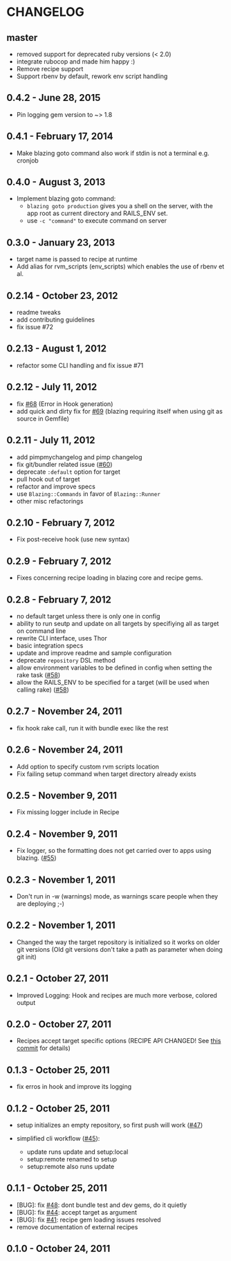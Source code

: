 # CHANGELOG

## master

* removed support for deprecated ruby versions (< 2.0)
* integrate rubocop and made him happy :)
* Remove recipe support
* Support rbenv by default, rework env script handling

## 0.4.2 - June 28, 2015

* Pin logging gem version to ~> 1.8

## 0.4.1 - February 17, 2014

* Make blazing goto command also work if stdin is not a terminal e.g. cronjob

## 0.4.0 - August 3, 2013

* Implement blazing goto command:
  - `blazing goto production` gives you a shell on the server,
     with the app root as current directory and RAILS_ENV set.
  - use `-c "command"` to execute command on server

## 0.3.0 - January 23, 2013

* target name is passed to recipe at runtime
* Add alias for rvm_scripts (env_scripts) which enables the use of rbenv et al.

## 0.2.14 - October 23, 2012

* readme tweaks
* add contributing guidelines
* fix issue #72

## 0.2.13 - August 1, 2012

* refactor some CLI handling and fix issue #71

## 0.2.12 - July 11, 2012

* fix [#68][] (Error in Hook generation)
* add quick and dirty fix for [#69][] (blazing requiring itself when using
  git as source in Gemfile)

## 0.2.11 - July 11, 2012

* add pimpmychangelog and pimp changelog
* fix git/bundler related issue ([#60][])
* deprecate `:default` option for target
* pull hook out of target
* refactor and improve specs
* use `Blazing::Commands` in favor of `Blazing::Runner`
* other misc refactorings

## 0.2.10 - February 7, 2012

* Fix post-receive hook (use new syntax)

## 0.2.9 - February 7, 2012

* Fixes concerning recipe loading in blazing core and recipe gems.

## 0.2.8 - February 7, 2012

* no default target unless there is only one in config
* ability to run seutp and update on all targets by specifiying all as target on command line
* rewrite CLI interface, uses Thor
* basic integration specs
* update and improve readme and sample configuration
* deprecate `repository` DSL method
* allow environment variables to be defined in config when setting the
  rake task ([#58][])
* allow the RAILS_ENV to be specified for a target (will be used when
  calling rake) ([#58][])

## 0.2.7 - November 24, 2011

* fix hook rake call, run it with bundle exec like the rest

## 0.2.6 - November 24, 2011

* Add option to specify custom rvm scripts location
* Fix failing setup command when target directory already exists

## 0.2.5 - November 9, 2011

* Fix missing logger include in Recipe

## 0.2.4 - November 9, 2011

* Fix logger, so the formatting does not get carried over to apps using
  blazing. ([#55][])

## 0.2.3 - November 1, 2011

* Don't run in -w (warnings) mode, as warnings scare people when they
  are deploying ;-)

## 0.2.2 - November 1, 2011

* Changed the way the target repository is initialized so it works on
  older git versions (Old git versions don't take a path as parameter
  when doing git init)

## 0.2.1 - October 27, 2011

* Improved Logging: Hook and recipes are much more verbose, colored
  output

## 0.2.0 - October 27, 2011

* Recipes accept target specific options (RECIPE API CHANGED! See [this commit](https://github.com/effkay/blazing/commit/f7fe22b822c00b55db6f2a870d67b449fcb7fce1) for details)

## 0.1.3 - October 25, 2011

* fix erros in hook and improve its logging

## 0.1.2 - October 25, 2011

* setup initializes an empty repository, so first push will work ([#47][])

* simplified cli workflow ([#45][]):
  * update runs update and setup:local
  * setup:remote renamed to setup
  * setup:remote also runs update

## 0.1.1 - October 25, 2011

* [BUG]: fix [#48][]: dont bundle test and dev gems, do it quietly
* [BUG]: fix [#44][]: accept target as argument
* [BUG]: fix [#41][]: recipe gem loading issues resolved
* remove documentation of external recipes

## 0.1.0 - October 24, 2011

[@effkay]: https://github.com/effkay
<!--- The following link definition list is generated by PimpMyChangelog --->
[#41]: https://github.com/effkay/blazing/issues/41
[#44]: https://github.com/effkay/blazing/issues/44
[#45]: https://github.com/effkay/blazing/issues/45
[#47]: https://github.com/effkay/blazing/issues/47
[#48]: https://github.com/effkay/blazing/issues/48
[#55]: https://github.com/effkay/blazing/issues/55
[#58]: https://github.com/effkay/blazing/issues/58
[#60]: https://github.com/effkay/blazing/issues/60
[#68]: https://github.com/effkay/blazing/issues/68
[#69]: https://github.com/effkay/blazing/issues/69
[@effkay]: https://github.com/effkay
